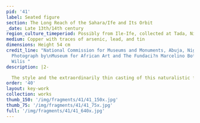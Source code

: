 ```yaml
---
pid: '41'
label: Seated figure
section: The Long Reach of the Sahara/Ife and Its Orbit
_date: Late 13th/14th century
region_culture_timeperiod: Possibly from Ile-Ife, collected at Tada, Nigeria
medium: Copper with traces of arsenic, lead, and tin
dimensions: Height 54 cm
credit_line: "National Commission for Museums and Monuments, Abuja, Nigeria, 79.R18.
  Photograph by\nMuseum for African Art and The Fundaci?n Marcelino Bot?n/ Karin L.
  Wilis "
description: |2-

  The style and the extraordinarily thin casting of this naturalistic figure point to its likely creation at Ife, the royal capital of a powerful kingdom. In the early twentieth century, the figure was part of the ritual life of Tada, a small village on the banks of the Niger River 120 miles north of Ife. Every Friday it was taken to the Niger River to be ritually bathed with sand and water, accompanied by chants in Yoruba, a language associated with the city of Ife. During the medieval period, Tada?s location would have been of strategic importance to Ife, connecting it with long-distance trade. Analysis of the raw copper from which the statue is made suggests that it might have originated in France and traveled along these very trade routes to Ife, where it was cast.
order: '40'
layout: key-work
collection: works
thumb_150: '/img/fragments/41/41_150x.jpg'
thumb_75: '/img/fragments/41/41_75x.jpg'
full: '/img/fragments/41/41_640x.jpg'
---
```


